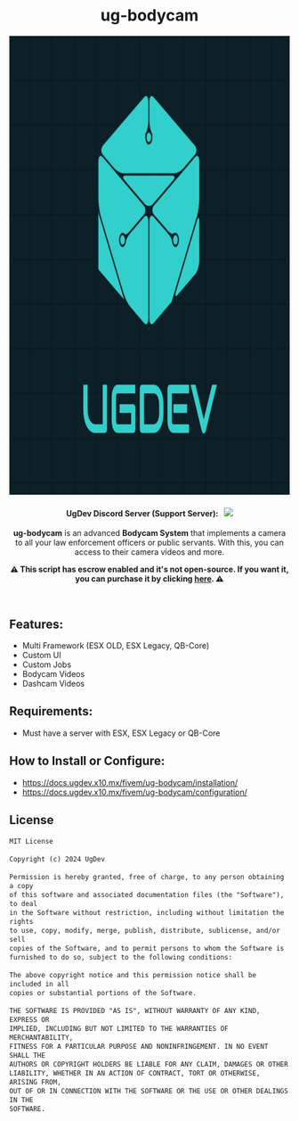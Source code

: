 <p align="center">
	<h1 align="center">
		ug-bodycam
	</h1>
	<p align="center">
		<img width="824" height="824" src="docs/logo.png">
	</p>
	<h4 align="center">
		UgDev Discord Server (Support Server): &nbsp; <a href="https://discord.gg/9Tp8Mx5Kct" target="_blank"><img src="https://discord.com/api/guilds/1169508725996929085/widget.png?style=shield"></img></a>
	</h4>
	<p align="center">
		<b>ug-bodycam</b> is an advanced <b>Bodycam System</b> that implements a camera to all your law enforcement officers or public servants. With this, you can access to their camera videos and more.
	</p>
  <p align="center">
		<b>⚠️ This script has escrow enabled and it's not open-source. If you want it, you can purchase it by clicking <a href="https://ugdev.tebex.io/" target="_blank">here</a>. ⚠️</b>
	</p>
</p>

<br/>

## Features:
- Multi Framework (ESX OLD, ESX Legacy, QB-Core)
- Custom UI
- Custom Jobs
- Bodycam Videos
- Dashcam Videos

## Requirements:
- Must have a server with ESX, ESX Legacy or QB-Core

## How to Install or Configure:
- https://docs.ugdev.x10.mx/fivem/ug-bodycam/installation/
- https://docs.ugdev.x10.mx/fivem/ug-bodycam/configuration/

## License
```
MIT License

Copyright (c) 2024 UgDev

Permission is hereby granted, free of charge, to any person obtaining a copy
of this software and associated documentation files (the "Software"), to deal
in the Software without restriction, including without limitation the rights
to use, copy, modify, merge, publish, distribute, sublicense, and/or sell
copies of the Software, and to permit persons to whom the Software is
furnished to do so, subject to the following conditions:

The above copyright notice and this permission notice shall be included in all
copies or substantial portions of the Software.

THE SOFTWARE IS PROVIDED "AS IS", WITHOUT WARRANTY OF ANY KIND, EXPRESS OR
IMPLIED, INCLUDING BUT NOT LIMITED TO THE WARRANTIES OF MERCHANTABILITY,
FITNESS FOR A PARTICULAR PURPOSE AND NONINFRINGEMENT. IN NO EVENT SHALL THE
AUTHORS OR COPYRIGHT HOLDERS BE LIABLE FOR ANY CLAIM, DAMAGES OR OTHER
LIABILITY, WHETHER IN AN ACTION OF CONTRACT, TORT OR OTHERWISE, ARISING FROM,
OUT OF OR IN CONNECTION WITH THE SOFTWARE OR THE USE OR OTHER DEALINGS IN THE
SOFTWARE.
```
